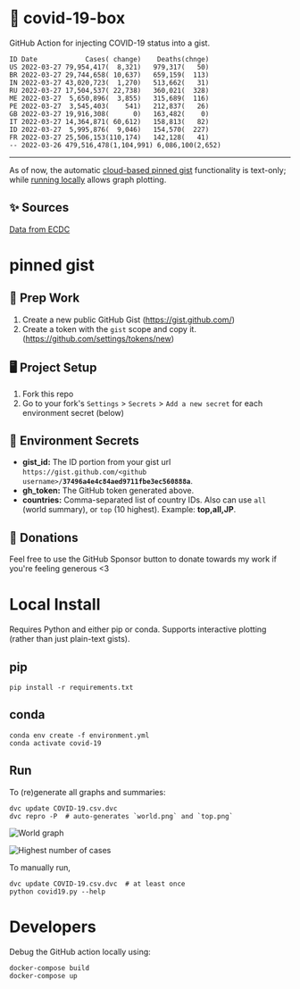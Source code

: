 # 🏥 covid-19-box

GitHub Action for injecting COVID-19 status into a gist.

```
ID Date            Cases( change)    Deaths(chnge)
US 2022-03-27 79,954,417(  8,321)   979,317(   50)
BR 2022-03-27 29,744,658( 10,637)   659,159(  113)
IN 2022-03-27 43,020,723(  1,270)   513,662(   31)
RU 2022-03-27 17,504,537( 22,738)   360,021(  328)
ME 2022-03-27  5,650,896(  3,855)   315,689(  116)
PE 2022-03-27  3,545,403(    541)   212,837(   26)
GB 2022-03-27 19,916,308(      0)   163,482(    0)
IT 2022-03-27 14,364,871( 60,612)   158,813(   82)
ID 2022-03-27  5,995,876(  9,046)   154,570(  227)
FR 2022-03-27 25,506,153(110,174)   142,128(   41)
-- 2022-03-26 479,516,478(1,104,991) 6,086,100(2,652)
```

---

As of now, the automatic [cloud-based pinned gist](#pinned-gist) functionality is text-only;
while [running locally](#local-install) allows graph plotting.

## ✨ Sources

[Data from ECDC](https://www.ecdc.europa.eu/en/publications-data/download-todays-data-geographic-distribution-covid-19-cases-worldwide)

# pinned gist

## 🎒 Prep Work
1. Create a new public GitHub Gist (https://gist.github.com/)
1. Create a token with the `gist` scope and copy it. (https://github.com/settings/tokens/new)

## 🖥 Project Setup
1. Fork this repo
1. Go to your fork's `Settings` > `Secrets` > `Add a new secret` for each environment secret (below)

## 🤫 Environment Secrets
- **gist_id:** The ID portion from your gist url `https://gist.github.com/<github username>/`**`37496a4e4c84aed9711fbe3ec560888a`**.
- **gh_token:** The GitHub token generated above.
- **countries:** Comma-separated list of country IDs. Also can use `all` (world summary), or `top` (10 highest). Example: **top,all,JP**.

## 💸 Donations

Feel free to use the GitHub Sponsor button to donate towards my work if you're feeling generous <3

# Local Install

Requires Python and either pip or conda. Supports interactive plotting (rather than just plain-text gists).

## pip

```
pip install -r requirements.txt
```

## conda

```
conda env create -f environment.yml
conda activate covid-19
```

## Run

To (re)generate all graphs and summaries:

```
dvc update COVID-19.csv.dvc
dvc repro -P  # auto-generates `world.png` and `top.png`
```

![World graph](world.png)

![Highest number of cases](top.png)

To manually run,

```
dvc update COVID-19.csv.dvc  # at least once
python covid19.py --help
```

# Developers

Debug the GitHub action locally using:

```
docker-compose build
docker-compose up
```
